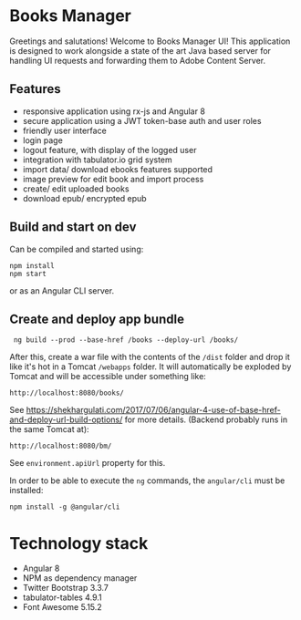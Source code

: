 # Books Manager

Greetings and salutations! Welcome to Books Manager UI! This application is designed to work alongside a state of the art
Java based server for handling UI requests and forwarding them to Adobe Content Server.

## Features

* responsive application using rx-js and Angular 8
* secure application using a JWT token-base auth and user roles
* friendly user interface
* login page
* logout feature, with display of the logged user
* integration with tabulator.io grid system
* import data/ download ebooks features supported
* image preview for edit book and import process
* create/ edit uploaded books
* download epub/ encrypted epub

## Build and start on dev

Can be compiled and started using:

```
npm install
npm start
```

or as an Angular CLI server.

## Create and deploy app bundle

```
 ng build --prod --base-href /books --deploy-url /books/
```

After this, create a war file with the contents of the `/dist` folder and drop it like it's hot in a Tomcat `/webapps` 
folder. It will automatically be exploded by Tomcat and will be accessible under something like:

```
http://localhost:8080/books/
```

See https://shekhargulati.com/2017/07/06/angular-4-use-of-base-href-and-deploy-url-build-options/ for more details.
(Backend probably runs in the same Tomcat at):

```
http://localhost:8080/bm/
```

See `environment.apiUrl` property for this.

In order to be able to execute the `ng` commands, the `angular/cli` must be installed:

```
npm install -g @angular/cli
``` 

# Technology stack

* Angular 8
* NPM as dependency manager
* Twitter Bootstrap 3.3.7
* tabulator-tables 4.9.1
* Font Awesome 5.15.2 